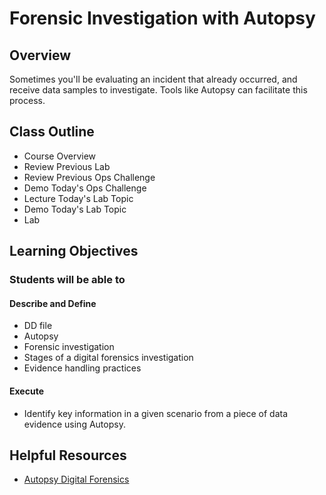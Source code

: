 # Forensic Investigation with Autopsy

## Overview

Sometimes you'll be evaluating an incident that already occurred, and receive data samples to investigate. Tools like Autopsy can facilitate this process.

## Class Outline

- Course Overview
- Review Previous Lab
- Review Previous Ops Challenge
- Demo Today's Ops Challenge
- Lecture Today's Lab Topic
- Demo Today's Lab Topic
- Lab

## Learning Objectives

### Students will be able to

#### Describe and Define

- DD file
- Autopsy
- Forensic investigation
- Stages of a digital forensics investigation
- Evidence handling practices

#### Execute

- Identify key information in a given scenario from a piece of data evidence using Autopsy.

## Helpful Resources

- [Autopsy Digital Forensics](https://www.autopsy.com/)
